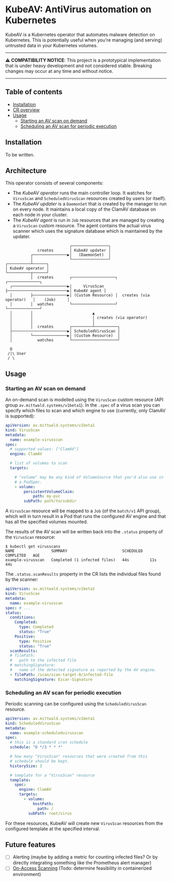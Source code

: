 
# KubeAV: AntiVirus automation on Kubernetes

KubeAV is a Kubernetes operator that automates malware detection on Kubernetes. This is potentially useful when you're managing (and serving) untrusted data in your Kubernetes volumes.

<hr>

:warning: **COMPATIBILITY NOTICE**: This project is a prototypical implementation that is under heavy development and not considered stable. Breaking changes may occur at any time and without notice.

<hr>

## Table of contents

<!-- START doctoc generated TOC please keep comment here to allow auto update -->
<!-- DON'T EDIT THIS SECTION, INSTEAD RE-RUN doctoc TO UPDATE -->


- [Installation](#installation)
- [CR overview](#cr-overview)
- [Usage](#usage)
  - [Starting an AV scan on demand](#starting-an-av-scan-on-demand)
  - [Scheduling an AV scan for periodic execution](#scheduling-an-av-scan-for-periodic-execution)

<!-- END doctoc generated TOC please keep comment here to allow auto update -->

## Installation

To be written.

## Architecture

This operator consists of several components:

- The _KubeAV operator_ runs the main controller loop. It watches for `VirusScan` and `ScheduledVirusScan` resources created by users (or itself).
- The _KubeAV updater_ is a `DaemonSet` that is created by the manager to run on every node. It maintains a local copy of the ClamAV database on each node in your cluster.
- The _KubeAV agent_ is run in `Job` resources that are managed by creating a `VirusScan` custom resource. The agent contains the actual virus scanner which uses the signature database which is maintained by the updater.

```
                            ┌────────────────┐
              creates       │ KubeAV updater │
           ┌───────────────▶│   (DaemonSet)  │
           │                └────────────────┘
┌──────────┴──────┐
│ KubeAV operator │
└──────────┬──────┘
           │  creates       ┌───────────────────┐                           ┌──────────────┐
  ┌────────────────────────▶|     VirusScan     ├──────────────────────────▶│ KubeAV agent │
  │        ├───────────────▶| (Custom Resource) │  creates (via operator)   │    (Job)     │
  │        │  watches       └───────────────────┘                           └──────────────┘
  │        │                          ▲
  │        │                          │ creates (via operator)
  │        │                          │
  │        │  creates       ┌─────────┴──────────┐
  ├────────────────────────▶│ ScheduledVirusScan │
  │        └───────────────▶│ (Custom Resource)  │
  │           watches       └────────────────────┘

  O
 /|\ User
 / \
```

## Usage

### Starting an AV scan on demand

An on-demand scan is modelled using the `VirusScan` custom resource (API group `av.mittwald.systems/v1beta1`). In the `.spec` of a virus scan you can specify which files to scan and which engine to use (currently, only ClamAV is supported):

```yaml
apiVersion: av.mittwald.systems/v1beta1
kind: VirusScan
metadata:
  name: example-virusscan
spec:
  # supported values: ["ClamAV"]
  engine: ClamAV

  # list of volumes to scan
  targets:

    # "volume" may be any kind of VolumeSource that you'd also use in
    # a PodSpec.
    - volume:
        persistentVolumeClaim:
            path: my-pvc
        subPath: path/to/subdir
```

A `VirusScan` resource will be mapped to a `Job` (of the `batch/v1` API group), which will in turn result in a Pod that runs the configured AV engine and that has all the specified volumes mounted.

The results of the AV scan will be written back into the `.status` property of the `VirusScan` resource:

```console
$ kubectl get virusscans
NAME                SUMMARY                        SCHEDULED   COMPLETED   AGE
example-virusscan   Completed (1 infected files)   44s         11s         44s
```

The `.status.scanResults` property in the CR lists the individual files found by the scanner:

```yaml
apiVersion: av.mittwald.systems/v1beta1
kind: VirusScan
metadata:
  name: example-virusscan
spec: # ...
status:
  conditions:
    Completed:
      type: Completed
      status: "True"
    Positive:
      type: Positive
      status: "True"
  scanResults:
  # filePath:
  #   path to the infected file
  # matchingSignature:
  #   name of the detected signature as reported by the AV engine.
  - filePath: /scan/scan-target-0/infected-file
    matchingSignature: Eicar-Signature
```

### Scheduling an AV scan for periodic execution

Periodic scanning can be configured using the `ScheduledVirusScan` resource.

```yaml
apiVersion: av.mittwald.systems/v1beta1
kind: ScheduledVirusScan
metadata:
  name: example-scheduledvirusscan
spec:
  # this is a standard cron schedule
  schedule: "0 */3 * * *"

  # how many "VirusScan" resources that were created from this
  # schedule should be kept.
  historySize: 3

  # template for a "VirusScan" resource
  template:
    spec:
      engine: ClamAV
      targets:
        - volume:
            hostPath:
              path: /
          subPath: root/virus
```

For these resources, KubeAV will create new `VirusScan` resources from the configured template at the specified interval.

## Future features

- [ ] Alerting (maybe by adding a metric for counting infected files? Or by directly integrating something like the Prometheus alert manager)
- [ ] [On-Access Scanning](https://www.clamav.net/documents/on-access-scanning) (Todo: determine feasibility in containerized environment)
